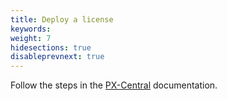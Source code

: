 ```yaml
---
title: Deploy a license
keywords: 
weight: 7
hidesections: true
disableprevnext: true
---
```


Follow the steps in the [PX-Central](https://docs.portworx.com/portworx-install-with-kubernetes/operate-and-maintain-on-kubernetes/pxcentral-onprem/configure-license-server/) documentation.
